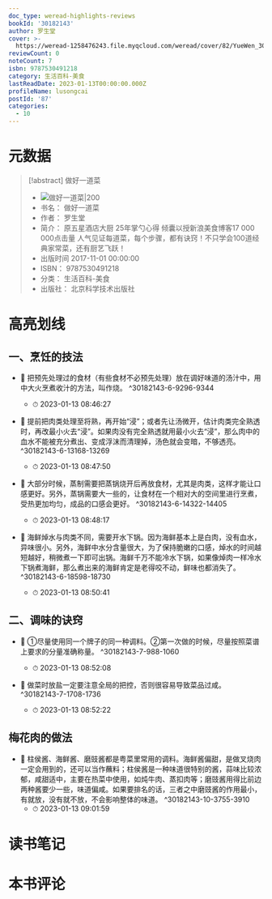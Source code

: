 ```yaml
---
doc_type: weread-highlights-reviews
bookId: '30182143'
author: 罗生堂
cover: >-
  https://weread-1258476243.file.myqcloud.com/weread/cover/82/YueWen_30182143/t7_YueWen_30182143.jpg
reviewCount: 0
noteCount: 7
isbn: 9787530491218
category: 生活百科-美食
lastReadDate: 2023-01-13T00:00:00.000Z
profileName: lusongcai
postId: '87'
categories:
  - 10
---
```

# 元数据
> [!abstract] 做好一道菜
> - ![ 做好一道菜|200](https://weread-1258476243.file.myqcloud.com/weread/cover/82/YueWen_30182143/t7_YueWen_30182143.jpg)
> - 书名： 做好一道菜
> - 作者： 罗生堂
> - 简介： 原五星酒店大厨 25年掌勺心得 倾囊以授新浪美食博客17 000 000点击量 人气见证每道菜，每个步骤，都有诀窍！不只学会100道经典家常菜，还有厨艺飞跃！
> - 出版时间 2017-11-01 00:00:00
> - ISBN： 9787530491218
> - 分类： 生活百科-美食
> - 出版社： 北京科学技术出版社

# 高亮划线

## 一、烹饪的技法


- 📌 把预先处理过的食材（有些食材不必预先处理）放在调好味道的汤汁中，用中大火烹煮收汁的方法，叫作烧。 ^30182143-6-9296-9344
    - ⏱ 2023-01-13 08:46:27 

- 📌 提前把肉类处理至将熟，再开始“浸”；或者先让汤微开，估计肉类完全熟透时，再改最小火去“浸”。如果肉没有完全熟透就用最小火去“浸”，那么肉中的血水不能被充分煮出、变成浮沫而清理掉，汤色就会变暗，不够透亮。 ^30182143-6-13168-13269
    - ⏱ 2023-01-13 08:47:50 

- 📌 大部分时候，蒸制需要把蒸锅烧开后再放食材，尤其是肉类，这样才能让口感更好。另外，蒸锅需要大一些的，让食材在一个相对大的空间里进行烹煮，受热更加均匀，成品的口感会更好。 ^30182143-6-14322-14405
    - ⏱ 2023-01-13 08:48:17 

- 📌 海鲜焯水与肉类不同，需要开水下锅。因为海鲜基本上是白肉，没有血水，异味很小。另外，海鲜中水分含量很大，为了保持脆嫩的口感，焯水的时间越短越好，稍微煮一下即可出锅。海鲜千万不能冷水下锅，如果像焯肉一样冷水下锅煮海鲜，那么煮出来的海鲜肯定是老得咬不动，鲜味也都消失了。 ^30182143-6-18598-18730
    - ⏱ 2023-01-13 08:50:41 
## 二、调味的诀窍


- 📌 ①尽量使用同一个牌子的同一种调料。②第一次做的时候，尽量按照菜谱上要求的分量准确称量。 ^30182143-7-988-1060
    - ⏱ 2023-01-13 08:52:08 

- 📌 做菜时放盐一定要注意全局的把控，否则很容易导致菜品过咸。 ^30182143-7-1708-1736
    - ⏱ 2023-01-13 08:52:22 
## 梅花肉的做法


- 📌 柱侯酱、海鲜酱、磨豉酱都是粤菜里常用的调料。海鲜酱偏甜，是做叉烧肉一定会用到的，还可以当作蘸料；柱侯酱是一种味道很特别的酱，蒜味比较浓郁，咸甜适中，主要在热菜中使用，如炖牛肉、蒸扣肉等；磨豉酱用得比前边两种酱要少一些，味道偏咸。如果要排名的话，三者之中磨豉酱的作用最小，有就放，没有就不放，不会影响整体的味道。 ^30182143-10-3755-3910
    - ⏱ 2023-01-13 09:01:59 
# 读书笔记

# 本书评论
